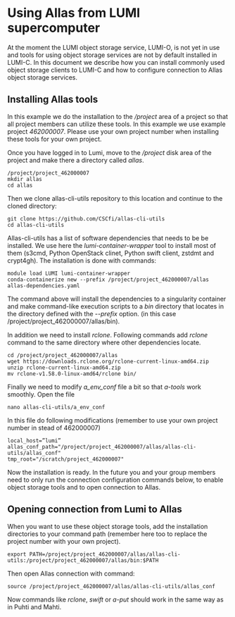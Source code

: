 # Using Allas from LUMI supercomputer


At the moment the LUMI object storage service, LUMI-O, is not yet in use and tools for 
using object storage services are not by default installed in LUMI-C. 
In this document we describe how you can install commonly used object storage clients 
to LUMI-C and how to configure connection to Allas object storage services.


## Installing Allas tools

In this example we do the installation to the _/project_ area of a project so that 
all project members can utilize these tools. In this example we use example project _462000007_. 
Please use your own project number when installing these tools for your own project.

Once you have logged in to Lumi, move to the _/project_ disk area of the project and make there a directory called _allas_.

```text
/project/project_462000007
mkdir allas
cd allas
```
Then we clone allas-cli-utils repository to this location and continue to the cloned directory:
 
```text
git clone https://github.com/CSCfi/allas-cli-utils  
cd allas-cli-utils
```
      
Allas-cli-utils has a list of software dependencies that needs to be be installed. We use here the 
_lumi-container-wrapper_ tool to install most of them (s3cmd, Python OpenStack clinet, Python swift client,
zstdmt and crypt4gh). The installation is done with commands:

```text
module load LUMI lumi-container-wrapper
conda-containerize new --prefix /project/project_462000007/allas allas-dependencies.yaml
```
The command above will install the dependencies to a singularity container and make command-like 
execution scripts to a _bin_ directory that locates in the directory defined with the _--prefix_ option.
(in this case /project/project_462000007/allas/bin).

In addition we need to install _rclone_. Following commands add _rclone_ command to the same 
directory where other dependencies locate.

```text
cd /project/project_462000007/allas
wget https://downloads.rclone.org/rclone-current-linux-amd64.zip
unzip rclone-current-linux-amd64.zip
mv rclone-v1.58.0-linux-amd64/rclone bin/
```

Finally we need to modify _a_env_conf_ file a bit so that _a-tools_ work smoothly.
Open the file
```text
nano allas-cli-utils/a_env_conf
```

In this file do following modifications (remember to use your own project number in stead of
462000007)

```text
local_host=”lumi”
allas_conf_path="/project/project_462000007/allas/allas-cli-utils/allas_conf"
tmp_root="/scratch/project_462000007"
```

Now the installation is ready. In the future you and your group members need to only 
run the connection configuration commands below, to enable object storage tools and to open connection to Allas.

## Opening connection from Lumi to Allas

When you want to use these object storage tools, add the installation directories to 
your command path (remember here too to replace the project number with your own project).

```text
export PATH=/project/project_462000007/allas/allas-cli-utils:/project/project_462000007/allas/bin:$PATH
```

Then open Allas connection with command:
```text
source /project/project_462000007/allas/allas-cli-utils/allas_conf
```

Now commands like _rclone_, _swift_ or _a-put_ should work in the same way as in Puhti and Mahti.
